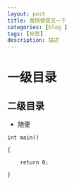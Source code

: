 ```yaml
---
layout: post
title: 我随便提交一下
categories: [blog ]
tags: [标签]
description: 描述
---
```


# 一级目录

## 二级目录

* 随便

```
int main()  

{  

	return 0;  
    
}  

```